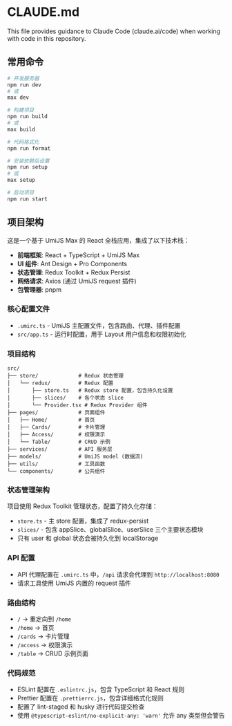 # CLAUDE.md

This file provides guidance to Claude Code (claude.ai/code) when working with code in this repository.

## 常用命令

```bash
# 开发服务器
npm run dev
# 或
max dev

# 构建项目
npm run build
# 或
max build

# 代码格式化
npm run format

# 安装依赖后设置
npm run setup
# 或
max setup

# 启动项目
npm run start
```

## 项目架构

这是一个基于 UmiJS Max 的 React 全栈应用，集成了以下技术栈：

- **前端框架**: React + TypeScript + UmiJS Max
- **UI 组件**: Ant Design + Pro Components
- **状态管理**: Redux Toolkit + Redux Persist
- **网络请求**: Axios (通过 UmiJS request 插件)
- **包管理器**: pnpm

### 核心配置文件

- `.umirc.ts` - UmiJS 主配置文件，包含路由、代理、插件配置
- `src/app.ts` - 运行时配置，用于 Layout 用户信息和权限初始化

### 项目结构

```
src/
├── store/             # Redux 状态管理
│   └── redux/         # Redux 配置
│       ├── store.ts   # Redux store 配置，包含持久化设置
│       ├── slices/    # 各个状态 slice
│       └── Provider.tsx # Redux Provider 组件
├── pages/             # 页面组件
│   ├── Home/          # 首页
│   ├── Cards/         # 卡片管理
│   ├── Access/        # 权限演示
│   └── Table/         # CRUD 示例
├── services/          # API 服务层
├── models/            # UmiJS model (数据流)
├── utils/             # 工具函数
└── components/        # 公共组件
```

### 状态管理架构

项目使用 Redux Toolkit 管理状态，配置了持久化存储：

- `store.ts` - 主 store 配置，集成了 redux-persist
- `slices/` - 包含 appSlice、globalSlice、userSlice 三个主要状态模块
- 只有 user 和 global 状态会被持久化到 localStorage

### API 配置

- API 代理配置在 `.umirc.ts` 中，`/api` 请求会代理到 `http://localhost:8080`
- 请求工具使用 UmiJS 内置的 request 插件

### 路由结构

- `/` → 重定向到 `/home`
- `/home` → 首页
- `/cards` → 卡片管理
- `/access` → 权限演示
- `/table` → CRUD 示例页面

### 代码规范

- ESLint 配置在 `.eslintrc.js`，包含 TypeScript 和 React 规则
- Prettier 配置在 `.prettierrc.js`，包含详细格式化规则
- 配置了 lint-staged 和 husky 进行代码提交检查
- 使用 `@typescript-eslint/no-explicit-any: 'warn'` 允许 any 类型但会警告
